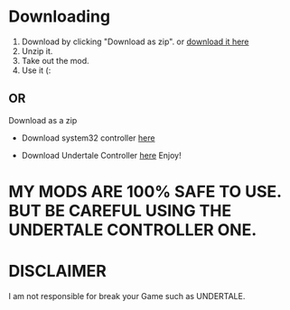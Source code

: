 # Downloading
1. Download by clicking "Download as zip". or [download it here](https://github.com/nonumbershere/Amazing_Creations.git)
2. Unzip it.
3. Take out the mod.
4. Use it (:
## OR
Download as a zip 
- Download system32 controller [here](https://github.com/nonumbershere/Amazing_Creations/blob/master/system32_controller.rar?raw=true)

- Download Undertale Controller [here](https://github.com/nonumbershere/Amazing_Creations/blob/master/Undertalecontroller.rar?raw=true)
Enjoy!
# MY MODS ARE 100% SAFE TO USE. BUT BE CAREFUL USING THE UNDERTALE CONTROLLER ONE.

# DISCLAIMER
I am not responsible for break your Game such as UNDERTALE.
